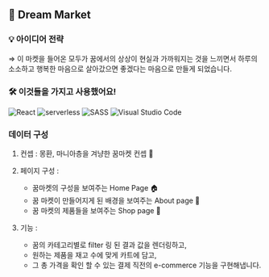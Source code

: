  ## ️🌙 Dream Market


### 💡 아이디어 전략

   ⇒ 이 마켓을 들어온 모두가 꿈에서의 상상이 현실과 가까워지는 것을 느끼면서 
    하루의 소소하고 행복한 마음으로 살아갔으면 좋겠다는 마음으로 만들게 되었습니다.

### 🛠 이것들을 가지고 사용했어요!

 <img alt="React" src="https://img.shields.io/badge/react%20-skyblue.svg?&style=for-the-badge&logo=react&logoColor=white"/>
 <img alt="serverless" src="https://img.shields.io/badge/serverless%20-tomato.svg?&style=for-the-badge&logo=serverless&logoColor=white"/> 
 <img alt="SASS" src="https://img.shields.io/badge/STYLEDCOMPONENTS%20-hotpink.svg?&style=for-the-badge&logo=SASS&logoColor=white"/>  
 <img alt="Visual Studio Code" src="https://img.shields.io/badge/Visual%20Studio%20Code-0078d7.svg?&style=for-the-badge&logo=visual-studio-code&logoColor=white"/>



### 데이터 구성


1. 컨셉 :  몽환, 마니아층을 겨냥한 꿈마켓 컨셉 🌙

2. 페이지 구성 :  
    - 꿈마켓의 구성을 보여주는 Home Page 🏠
    - 꿈 마켓이 만들어지게 된 배경을 보여주는 About page 🌙
    - 꿈 마켓의 제품들을 보여주는 Shop page 🛒
    
3. 기능 :  
    - 꿈의 카테고리별로 filter 링 된 결과 값을 렌더링하고, 
    - 원하는 제품을 재고 수에 맞게 카트에 담고, 
    - 그 총 가격을 확인 할 수 있는 결제 직전의 e-commerce 기능을 구현해냅니다.
